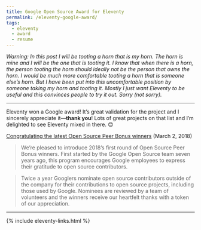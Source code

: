 ```yaml
---
title: Google Open Source Award for Eleventy
permalink: /eleventy-google-award/
tags:
  - eleventy
  - award
  - resume
---
```


_Warning: In this post I will be tooting a horn that is my horn. The horn is mine and I will be the one that is tooting it. I know that when there is a horn, the person tooting the horn should ideally not be the person that owns the horn. I would be much more comfortable tooting a horn that is someone else’s horn. But I have been put into this uncomfortable position by someone taking my horn and tooting it. Mostly I just want Eleventy to be useful and this convinces people to try it out. Sorry (not sorry)._

---

Eleventy won a Google award! It’s great validation for the project and I sincerely appreciate it—**thank you**! Lots of great projects on that list and I’m delighted to see Eleventy mixed in there. 😍

<div class="primarylink"><a href="https://opensource.googleblog.com/2018/03/congratulating-open-source-peer-bonus-winners.html">Congratulating the latest Open Source Peer Bonus winners</a> (March 2, 2018)</div>

> We’re pleased to introduce 2018’s first round of Open Source Peer Bonus winners. First started by the Google Open Source team seven years ago, this program encourages Google employees to express their gratitude to open source contributors.

> Twice a year Googlers nominate open source contributors outside of the company for their contributions to open source projects, including those used by Google. Nominees are reviewed by a team of volunteers and the winners receive our heartfelt thanks with a token of our appreciation.

---

{% include eleventy-links.html %}
